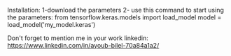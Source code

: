 Installation:
1-download the parameters
2- use this command to start using the parameters: from tensorflow.keras.models import load_model
                                                   model = load_model('my_model.keras')


Don't forget to mention me in your work 
linkedin: https://www.linkedin.com/in/ayoub-bilel-70a84a1a2/

